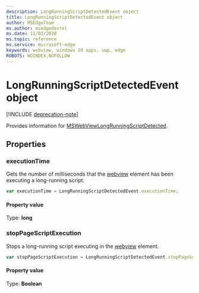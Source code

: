 ```yaml
---
description: LongRunningScriptDetectedEvent object
title: LongRunningScriptDetectedEvent object
author: MSEdgeTeam
ms.author: msedgedevrel
ms.date: 11/03/2020
ms.topic: reference
ms.service: microsoft-edge
keywords: webview, windows 10 apps, uwp, edge
ROBOTS: NOINDEX,NOFOLLOW
---
```

# LongRunningScriptDetectedEvent object  

[!INCLUDE [deprecation-note](../includes/deprecation-note.md)]  

Provides information for [MSWebViewLongRunningScriptDetected](../webview/index.md#mswebviewlongrunningscriptdetected).  

## Properties  

### executionTime  

Gets the number of milliseconds that the [webview](../webview/index.md) element has been executing a long-running script.  

```javascript
var executionTime = LongRunningScriptDetectedEvent.executionTime;
```  

#### Property value  

Type: **long**  

### stopPageScriptExecution  

Stops a long-running script executing in the [webview](../webview/index.md) element.  

```javascript
var stopPageScriptExecution = LongRunningScriptDetectedEvent.stopPageScriptExecution;
```  

#### Property value  

Type: **Boolean**  
